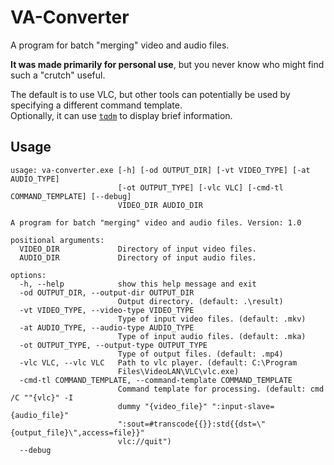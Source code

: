 # VA-Converter
A program for batch "merging" video and audio files.<br>

**It was made primarily for personal use**, but you never know who might find such a "crutch" useful.

The default is to use VLC, but other tools can potentially be used by specifying a different command template.<br>
Optionally, it can use [`tqdm`](https://pypi.org/project/tqdm/) to display brief information.

## Usage
```
usage: va-converter.exe [-h] [-od OUTPUT_DIR] [-vt VIDEO_TYPE] [-at AUDIO_TYPE]
                        [-ot OUTPUT_TYPE] [-vlc VLC] [-cmd-tl COMMAND_TEMPLATE] [--debug]
                        VIDEO_DIR AUDIO_DIR

A program for batch "merging" video and audio files. Version: 1.0

positional arguments:
  VIDEO_DIR             Directory of input video files.
  AUDIO_DIR             Directory of input audio files.

options:
  -h, --help            show this help message and exit
  -od OUTPUT_DIR, --output-dir OUTPUT_DIR
                        Output directory. (default: .\result)
  -vt VIDEO_TYPE, --video-type VIDEO_TYPE
                        Type of input video files. (default: .mkv)
  -at AUDIO_TYPE, --audio-type AUDIO_TYPE
                        Type of input audio files. (default: .mka)
  -ot OUTPUT_TYPE, --output-type OUTPUT_TYPE
                        Type of output files. (default: .mp4)
  -vlc VLC, --vlc VLC   Path to vlc player. (default: C:\Program
                        Files\VideoLAN\VLC\vlc.exe)
  -cmd-tl COMMAND_TEMPLATE, --command-template COMMAND_TEMPLATE
                        Command template for processing. (default: cmd /C ""{vlc}" -I
                        dummy "{video_file}" ":input-slave={audio_file}"
                        ":sout=#transcode{{}}:std{{dst=\"{output_file}\",access=file}}"
                        vlc://quit")
  --debug
```
